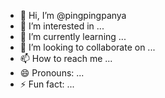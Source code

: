 - 👋 Hi, I’m @pingpingpanya
- 👀 I’m interested in ...
- 🌱 I’m currently learning ...
- 💞️ I’m looking to collaborate on ...
- 📫 How to reach me ...
- 😄 Pronouns: ...
- ⚡ Fun fact: ...

<!---
pingpingpanya/pingpingpanya is a ✨ special ✨ repository because its `README.md` (this file) appears on your GitHub profile.
You can click the Preview link to take a look at your changes.
--->
